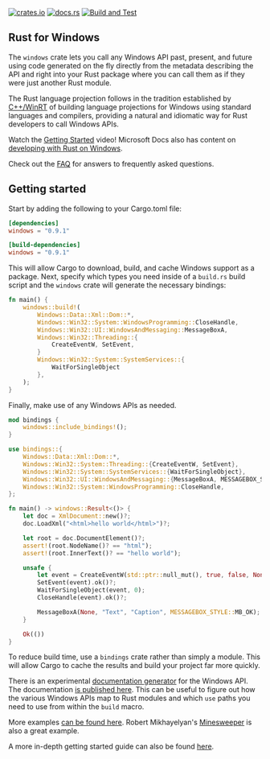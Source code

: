 [![crates.io](https://img.shields.io/crates/v/windows.svg)](https://crates.io/crates/windows)
[![docs.rs](https://docs.rs/windows/badge.svg)](https://docs.rs/windows)
[![Build and Test](https://github.com/microsoft/windows-rs/workflows/Build%20and%20Test/badge.svg?event=push)](https://github.com/microsoft/windows-rs/actions)

## Rust for Windows

The `windows` crate lets you call any Windows API past, present, and future using code generated on the fly directly from the metadata describing the API and right into your Rust package where you can call them as if they were just another Rust module.

The Rust language projection follows in the tradition established by [C++/WinRT](https://github.com/microsoft/cppwinrt) of building language projections for Windows using standard languages and compilers, providing a natural and idiomatic way for Rust developers to call Windows APIs.

Watch the [Getting Started](https://www.youtube.com/watch?v=-oZrsCPKsn4) video! Microsoft Docs also has content on [developing with Rust on Windows](https://docs.microsoft.com/en-us/windows/dev-environment/rust/).

Check out the [FAQ](./docs/FAQ.md) for answers to frequently asked questions.

## Getting started

Start by adding the following to your Cargo.toml file:

```toml
[dependencies]
windows = "0.9.1"

[build-dependencies]
windows = "0.9.1"
```

This will allow Cargo to download, build, and cache Windows support as a package. Next, specify which types you need inside of a `build.rs` build script and the `windows` crate will generate the necessary bindings:

```rust
fn main() {
    windows::build!(
        Windows::Data::Xml::Dom::*,
        Windows::Win32::System::WindowsProgramming::CloseHandle,
        Windows::Win32::UI::WindowsAndMessaging::MessageBoxA,
        Windows::Win32::Threading::{
            CreateEventW, SetEvent,
        }
        Windows::Win32::System::SystemServices::{
            WaitForSingleObject
        },
    );
}
```

Finally, make use of any Windows APIs as needed.

```rust
mod bindings {
    windows::include_bindings!();
}

use bindings::{
    Windows::Data::Xml::Dom::*,
    Windows::Win32::System::Threading::{CreateEventW, SetEvent},
    Windows::Win32::System::SystemServices::{WaitForSingleObject},
    Windows::Win32::UI::WindowsAndMessaging::{MessageBoxA, MESSAGEBOX_STYLE},
    Windows::Win32::System::WindowsProgramming::CloseHandle,
};

fn main() -> windows::Result<()> {
    let doc = XmlDocument::new()?;
    doc.LoadXml("<html>hello world</html>")?;

    let root = doc.DocumentElement()?;
    assert!(root.NodeName()? == "html");
    assert!(root.InnerText()? == "hello world");

    unsafe {
        let event = CreateEventW(std::ptr::null_mut(), true, false, None);
        SetEvent(event).ok()?;
        WaitForSingleObject(event, 0);
        CloseHandle(event).ok()?;

        MessageBoxA(None, "Text", "Caption", MESSAGEBOX_STYLE::MB_OK);
    }

    Ok(())
}
```

To reduce build time, use a `bindings` crate rather than simply a module. This will allow Cargo to cache the results and build your project far more quickly.

There is an experimental [documentation generator](https://github.com/microsoft/windows-docs-rs) for the Windows API. The documentation [is published here](https://microsoft.github.io/windows-docs-rs/). This can be useful to figure out how the various Windows APIs map to Rust modules and which `use` paths you need to use from within the `build` macro.

More examples [can be found here](examples). Robert Mikhayelyan's [Minesweeper](https://github.com/robmikh/minesweeper-rs) is also a great example.

A more in-depth getting started guide can also be found [here](docs/getting-started.md).
